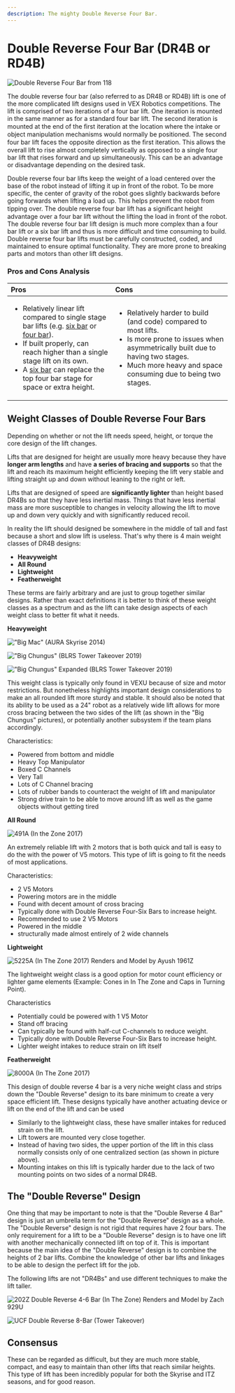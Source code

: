 ```yaml
---
description: The mighty Double Reverse Four Bar.
---
```


# Double Reverse Four Bar \(DR4B or RD4B\)



![Double Reverse Four Bar from 118](../../.gitbook/assets/118.jpg)

The double reverse four bar \(also referred to as DR4B or RD4B\) lift is one of the more complicated lift designs used in VEX Robotics competitions. The lift is comprised of two iterations of a four bar lift. One iteration is mounted in the same manner as for a standard four bar lift. The second iteration is mounted at the end of the ﬁrst iteration at the location where the intake or object manipulation mechanisms would normally be positioned. The second four bar lift faces the opposite direction as the ﬁrst iteration. This allows the overall lift to rise almost completely vertically as opposed to a single four bar lift that rises forward and up simultaneously. This can be an advantage or disadvantage depending on the desired task.

Double reverse four bar lifts keep the weight of a load centered over the base of the robot instead of lifting it up in front of the robot. To be more specific, the center of gravity of the robot goes slightly backwards before going forwards when lifting a load up. This helps prevent the robot from tipping over. The double reverse four bar lift has a signiﬁcant height advantage over a four bar lift without the lifting the load in front of the robot. The double reverse four bar lift design is much more complex than a four bar lift or a six bar lift and thus is more difficult and time consuming to build. Double reverse four bar lifts must be carefully constructed, coded, and maintained to ensure optimal functionality. They are more prone to breaking parts and motors than other lift designs.

### Pros and Cons Analysis

<table>
  <thead>
    <tr>
      <th style="text-align:left">Pros</th>
      <th style="text-align:left">Cons</th>
    </tr>
  </thead>
  <tbody>
    <tr>
      <td style="text-align:left">
        <ul>
          <li>Relatively linear lift compared to single stage bar lifts (e.g. <a href="six-bar.md">six bar</a> or
            <a
            href="four-bar.md">four bar</a>).</li>
          <li>If built properly, can reach higher than a single stage lift on its own.</li>
          <li>A <a href="six-bar.md">six bar</a> can replace the top four bar stage for
            space or extra height.</li>
        </ul>
      </td>
      <td style="text-align:left">
        <ul>
          <li>Relatively harder to build (and code) compared to most lifts.</li>
          <li>Is more prone to issues when asymmetrically built due to having two stages.</li>
          <li>Much more heavy and space consuming due to being two stages.</li>
        </ul>
      </td>
    </tr>
  </tbody>
</table>

## Weight Classes of Double Reverse Four Bars

Depending on whether or not the lift needs speed, height, or torque the core design of the lift changes.

Lifts that are designed for height are usually more heavy because they have **longer arm lengths** and have **a series of bracing and supports** so that the lift and reach its maximum height efficiently keeping the lift very stable and lifting straight up and down without leaning to the right or left.

Lifts that are designed of speed are **significantly lighter** than height based DR4Bs so that they have less inertial mass. Things that have less inertial mass are more susceptible to changes in velocity allowing the lift to move up and down very quickly and with significantly reduced recoil.

In reality the lift should designed be somewhere in the middle of tall and fast because a short and slow lift is useless. That's why there is 4 main weight classes of DR4B designs:

* **Heavyweight**
* **All Round**
* **Lightweight**
* **Featherweight**

These terms are fairly arbitrary and are just to group together similar designs. Rather than exact definitions it is better to think of these weight classes as a spectrum and as the lift can take design aspects of each weight class to better fit what it needs.

**Heavyweight**

![&quot;Big Mac&quot; \(AURA Skyrise 2014\)](../../.gitbook/assets/aura-vexu-2015-reveal-0-32-screenshot-2-.png)

![&quot;Big Chungus&quot; \(BLRS Tower Takeover 2019\)](../../.gitbook/assets/image%20%2833%29.png)

![&quot;Big Chungus&quot; Expanded \(BLRS Tower Takeover 2019\)](../../.gitbook/assets/cjr_0286.jpg)

This weight class is typically only found in VEXU because of size and motor restrictions. But nonetheless highlights important design considerations to make an all rounded lift more sturdy and stable. It should also be noted that its ability to be used as a 24" robot as a relatively wide lift allows for more cross bracing between the two sides of the lift \(as shown in the "Big Chungus" pictures\), or potentially another subsystem if the team plans accordingly.

Characteristics:

* Powered from bottom and middle
* Heavy Top Manipulator
* Boxed C Channels
* Very Tall
* Lots of C Channel bracing
* Lots of rubber bands to counteract the weight of lift and manipulator
* Strong drive train to be able to move around lift as well as the game objects without getting tired

**All Round**

![491A \(In the Zone 2017\)](../../.gitbook/assets/image%20%2831%29.png)

An extremely reliable lift with 2 motors that is both quick and tall is easy to do the with the power of V5 motors. This type of lift is going to fit the needs of most applications.

Characteristics:

* 2 V5 Motors
* Powering motors are in the middle
* Found with decent amount of cross bracing
* Typically done with Double Reverse Four-Six Bars to increase height.
* Recommended to use 2 V5 Motors
* Powered in the middle
* structurally made almost entirely of 2 wide channels

**Lightweight**

![5225A \(In The Zone 2017\) Renders and Model by Ayush 1961Z](../../.gitbook/assets/2.png)

The lightweight weight class is a good option for motor count efficiency or lighter game elements \(Example: Cones in In The Zone and Caps in Turning Point\).

Characteristics

* Potentially could be powered with 1 V5 Motor
* Stand off bracing
* Can typically be found with half-cut C-channels to reduce weight.
* Typically done with Double Reverse Four-Six Bars to increase height.
* Lighter weight intakes to reduce strain on lift itself

**Featherweight**

![8000A \(In The Zone 2017\)](../../.gitbook/assets/8000-in-the-zone-vex-reveal-0-21-screenshot.png)

This design of double reverse 4 bar is a very niche weight class and strips down the "Double Reverse" design to its bare minimum to create a very space efficient lift. These designs typically have another actuating device or lift on the end of the lift and can be used

* Similarly to the lightweight class, these have smaller intakes for reduced strain on the lift.
* Lift towers are mounted very close together.
* Instead of having two sides, the upper portion of the lift in this class normally consists only of one centralized section \(as shown in picture above\).
* Mounting intakes on this lift is typically harder due to the lack of two mounting points on two sides of a normal DR4B.

## The "Double Reverse" Design

One thing that may be important to note is that the "Double Reverse 4 Bar" design is just an umbrella term for the "Double Reverse" design as a whole. The "Double Reverse" design is not rigid that requires have 2 four bars. The only requirement for a lift to be a "Double Reverse" design is to have one lift with another mechanically connected lift on top of it. This is important because the main idea of the "Double Reverse" design is to combine the heights of 2 bar lifts. Combine the knowledge of other bar lifts and linkages to be able to design the perfect lift for the job.

The following lifts are not "DR4Bs" and use different techniques to make the lift taller.

![202Z Double Reverse 4-6 Bar \(In The Zone\) Renders and Model by Zach 929U ](../../.gitbook/assets/render-4.png)

![UCF Double Reverse 8-Bar \(Tower Takeover\)](../../.gitbook/assets/hbwyc4249bcegiseqrr9eaev5i7ujufgpdum28epeez9lqenrsn6aogrnhwyadulrobk62fhu-pkf3dhp9ysxmqat9g1jlougnft.png)

## Consensus

These can be regarded as difficult, but they are much more stable, compact, and easy to maintain than other lifts that reach similar heights. This type of lift has been incredibly popular for both the Skyrise and ITZ seasons, and for good reason.





